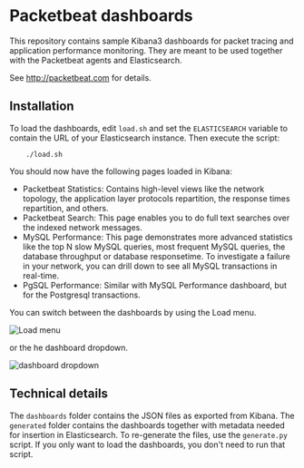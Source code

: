 Packetbeat dashboards
=====================

This repository contains sample Kibana3 dashboards for packet tracing and
application performance monitoring. They are meant to be used together with the
Packetbeat agents and Elasticsearch.

See http://packetbeat.com for details.


Installation
-------------
To load the dashboards, edit `load.sh` and set the `ELASTICSEARCH` variable to
contain the URL of your Elasticsearch instance. Then execute the script:

        ./load.sh

You should now have the following pages loaded in Kibana:

 * Packetbeat Statistics: Contains high-level views like the network topology, the application layer protocols repartition, the response times repartition, and others.
 * Packetbeat Search: This page enables you to do full text searches over the indexed network messages.
 * MySQL Performance: This page demonstrates more advanced statistics like the top N slow MySQL queries, most frequent MySQL queries, the database throughput or database responsetime. To investigate a failure in your network, you can drill down to see all MySQL transactions in real-time.
 * PgSQL Performance: Similar with MySQL Performance dashboard, but for the Postgresql transactions.

You can switch between the dashboards by using the Load menu.

![Load menu](http://packetbeat.com/static/screenshots/load_menu.png)

or the he dashboard dropdown.

![dashboard dropdown](http://packetbeat.com/static/screenshots/dashboard_dropdown.png)

Technical details
-----------------
The `dashboards` folder contains the JSON files as exported from Kibana. The
`generated` folder contains the dashboards together with metadata needed for
insertion in Elasticsearch. To re-generate the files, use the `generate.py`
script. If you only want to load the dashboards, you don't need to run that
script.


